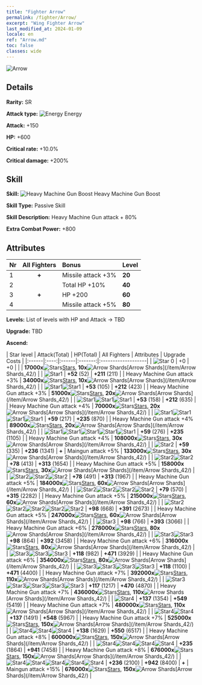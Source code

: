```yaml
---
title: "Fighter Arrow"
permalink: /fighter/Arrow/
excerpt: "Wing Fighter Arrow"
last_modified_at: 2024-01-09
locale: en
ref: "Arrow.md"
toc: false
classes: wide
---
```



 ![Arrow](/images/ship/fj_img14.png)

## Details

 **Rarity:** SR 

 **Attack type:** ![Energy](/images/common_sx_icon8.png) Energy 

 **Attack:** +150

 **HP:** +600

 **Critical rate:** +10.0%

 **Critical damage:** +200%

## Skill

 **Skill:** ![Heavy Machine Gun Boost](/images/skill/skill_42_p.png) Heavy Machine Gun Boost

 **Skill Type:**  Passive Skill

 **Skill Description:**  Heavy Machine Gun attack + 80%

 **Extra Combat Power:**  +800

## Attributes

  |  Nr | All Fighters | Bonus | Level |
  |:----|:-------------:|:--------------------|:--------|
  | 1  | **+**  | Missile attack +3%  | **20** |
  | 2  |   | Total HP +10%  | **40** |
  | 3  | **+**  | HP +200  | **60** |
  | 4  |   | Missile attack +5%  | **80** |


 **Levels:**  List of levels with HP and Attack -> TBD

 **Upgrade:**  TBD

 **Ascend:**  

  |  Star level | Attack(Total) | HP(Total) | All Fighters | Attributes | Upgrade Costs |
  |:------|:----:|:------|:-------:|:-------------------|
  | ![Star 0](/images/s0.png)  | +0  | +0  |  |    | **17000x**![Stars](/images/item/Stars_p.png)[Stars](/item/Stars_2/), **10x**![Arrow Shards](/images/item/Arrow_Shards_p.png)[Arrow Shards](/item/Arrow Shards_42/) |
  | ![Star1](/images/s1.png)  | **+52** (52)  | **+211** (211)  |   | Heavy Machine Gun attack +3%  | **34000x**![Stars](/images/item/Stars_p.png)[Stars](/item/Stars_2/), **10x**![Arrow Shards](/images/item/Arrow_Shards_p.png)[Arrow Shards](/item/Arrow Shards_42/) |
  | ![Star1](/images/s1.png)![Star1](/images/s1.png)  | **+53** (105)  | **+212** (423)  |   | Heavy Machine Gun attack +3%  | **51000x**![Stars](/images/item/Stars_p.png)[Stars](/item/Stars_2/), **20x**![Arrow Shards](/images/item/Arrow_Shards_p.png)[Arrow Shards](/item/Arrow Shards_42/) |
  | ![Star1](/images/s1.png)![Star1](/images/s1.png)![Star1](/images/s1.png)  | **+53** (158)  | **+212** (635)  |   | Heavy Machine Gun attack +4%  | **70000x**![Stars](/images/item/Stars_p.png)[Stars](/item/Stars_2/), **20x**![Arrow Shards](/images/item/Arrow_Shards_p.png)[Arrow Shards](/item/Arrow Shards_42/) |
  | ![Star1](/images/s1.png)![Star1](/images/s1.png)![Star1](/images/s1.png)![Star1](/images/s1.png)  | **+59** (217)  | **+235** (870)  |   | Heavy Machine Gun attack +4%  | **89000x**![Stars](/images/item/Stars_p.png)[Stars](/item/Stars_2/), **20x**![Arrow Shards](/images/item/Arrow_Shards_p.png)[Arrow Shards](/item/Arrow Shards_42/) |
  | ![Star1](/images/s1.png)![Star1](/images/s1.png)![Star1](/images/s1.png)![Star1](/images/s1.png)![Star1](/images/s1.png)  | **+59** (276)  | **+235** (1105)  |   | Heavy Machine Gun attack +4%  | **108000x**![Stars](/images/item/Stars_p.png)[Stars](/item/Stars_2/), **30x**![Arrow Shards](/images/item/Arrow_Shards_p.png)[Arrow Shards](/item/Arrow Shards_42/) |
  | ![Star2](/images/s2.png)  | **+59** (335)  | **+236** (1341)  | **+**  | Maingun attack +5%  | **133000x**![Stars](/images/item/Stars_p.png)[Stars](/item/Stars_2/), **30x**![Arrow Shards](/images/item/Arrow_Shards_p.png)[Arrow Shards](/item/Arrow Shards_42/) |
  | ![Star2](/images/s2.png)![Star2](/images/s2.png)  | **+78** (413)  | **+313** (1654)  |   | Heavy Machine Gun attack +5%  | **158000x**![Stars](/images/item/Stars_p.png)[Stars](/item/Stars_2/), **30x**![Arrow Shards](/images/item/Arrow_Shards_p.png)[Arrow Shards](/item/Arrow Shards_42/) |
  | ![Star2](/images/s2.png)![Star2](/images/s2.png)![Star2](/images/s2.png)  | **+78** (491)  | **+313** (1967)  |   | Heavy Machine Gun attack +5%  | **184000x**![Stars](/images/item/Stars_p.png)[Stars](/item/Stars_2/), **60x**![Arrow Shards](/images/item/Arrow_Shards_p.png)[Arrow Shards](/item/Arrow Shards_42/) |
  | ![Star2](/images/s2.png)![Star2](/images/s2.png)![Star2](/images/s2.png)![Star2](/images/s2.png)  | **+79** (570)  | **+315** (2282)  |   | Heavy Machine Gun attack +5%  | **215000x**![Stars](/images/item/Stars_p.png)[Stars](/item/Stars_2/), **60x**![Arrow Shards](/images/item/Arrow_Shards_p.png)[Arrow Shards](/item/Arrow Shards_42/) |
  | ![Star2](/images/s2.png)![Star2](/images/s2.png)![Star2](/images/s2.png)![Star2](/images/s2.png)![Star2](/images/s2.png)  | **+98** (668)  | **+391** (2673)  |   | Heavy Machine Gun attack +5%  | **247000x**![Stars](/images/item/Stars_p.png)[Stars](/item/Stars_2/), **60x**![Arrow Shards](/images/item/Arrow_Shards_p.png)[Arrow Shards](/item/Arrow Shards_42/) |
  | ![Star3](/images/s3.png)  | **+98** (766)  | **+393** (3066)  |   | Heavy Machine Gun attack +6%  | **278000x**![Stars](/images/item/Stars_p.png)[Stars](/item/Stars_2/), **80x**![Arrow Shards](/images/item/Arrow_Shards_p.png)[Arrow Shards](/item/Arrow Shards_42/) |
  | ![Star3](/images/s3.png)![Star3](/images/s3.png)  | **+98** (864)  | **+392** (3458)  |   | Heavy Machine Gun attack +6%  | **316000x**![Stars](/images/item/Stars_p.png)[Stars](/item/Stars_2/), **80x**![Arrow Shards](/images/item/Arrow_Shards_p.png)[Arrow Shards](/item/Arrow Shards_42/) |
  | ![Star3](/images/s3.png)![Star3](/images/s3.png)![Star3](/images/s3.png)  | **+118** (982)  | **+471** (3929)  |   | Heavy Machine Gun attack +6%  | **354000x**![Stars](/images/item/Stars_p.png)[Stars](/item/Stars_2/), **80x**![Arrow Shards](/images/item/Arrow_Shards_p.png)[Arrow Shards](/item/Arrow Shards_42/) |
  | ![Star3](/images/s3.png)![Star3](/images/s3.png)![Star3](/images/s3.png)![Star3](/images/s3.png)  | **+118** (1100)  | **+471** (4400)  |   | Heavy Machine Gun attack +7%  | **392000x**![Stars](/images/item/Stars_p.png)[Stars](/item/Stars_2/), **110x**![Arrow Shards](/images/item/Arrow_Shards_p.png)[Arrow Shards](/item/Arrow Shards_42/) |
  | ![Star3](/images/s3.png)![Star3](/images/s3.png)![Star3](/images/s3.png)![Star3](/images/s3.png)![Star3](/images/s3.png)  | **+117** (1217)  | **+470** (4870)  |   | Heavy Machine Gun attack +7%  | **436000x**![Stars](/images/item/Stars_p.png)[Stars](/item/Stars_2/), **110x**![Arrow Shards](/images/item/Arrow_Shards_p.png)[Arrow Shards](/item/Arrow Shards_42/) |
  | ![Star4](/images/s4.png)  | **+137** (1354)  | **+549** (5419)  |   | Heavy Machine Gun attack +7%  | **480000x**![Stars](/images/item/Stars_p.png)[Stars](/item/Stars_2/), **110x**![Arrow Shards](/images/item/Arrow_Shards_p.png)[Arrow Shards](/item/Arrow Shards_42/) |
  | ![Star4](/images/s4.png)![Star4](/images/s4.png)  | **+137** (1491)  | **+548** (5967)  |   | Heavy Machine Gun attack +7%  | **525000x**![Stars](/images/item/Stars_p.png)[Stars](/item/Stars_2/), **150x**![Arrow Shards](/images/item/Arrow_Shards_p.png)[Arrow Shards](/item/Arrow Shards_42/) |
  | ![Star4](/images/s4.png)![Star4](/images/s4.png)![Star4](/images/s4.png)  | **+138** (1629)  | **+550** (6517)  |   | Heavy Machine Gun attack +8%  | **600000x**![Stars](/images/item/Stars_p.png)[Stars](/item/Stars_2/), **150x**![Arrow Shards](/images/item/Arrow_Shards_p.png)[Arrow Shards](/item/Arrow Shards_42/) |
  | ![Star4](/images/s4.png)![Star4](/images/s4.png)![Star4](/images/s4.png)![Star4](/images/s4.png)  | **+235** (1864)  | **+941** (7458)  |   | Heavy Machine Gun attack +8%  | **676000x**![Stars](/images/item/Stars_p.png)[Stars](/item/Stars_2/), **150x**![Arrow Shards](/images/item/Arrow_Shards_p.png)[Arrow Shards](/item/Arrow Shards_42/) |
  | ![Star4](/images/s4.png)![Star4](/images/s4.png)![Star4](/images/s4.png)![Star4](/images/s4.png)![Star4](/images/s4.png)  | **+236** (2100)  | **+942** (8400)  | **+**  | Maingun attack +15%  | **676000x**![Stars](/images/item/Stars_p.png)[Stars](/item/Stars_2/), **150x**![Arrow Shards](/images/item/Arrow_Shards_p.png)[Arrow Shards](/item/Arrow Shards_42/) |

